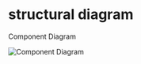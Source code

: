 
# structural diagram

Component Diagram

![Component Diagram](https://user-images.githubusercontent.com/67824009/161373757-3e3f54ed-b10f-4e62-a39f-09883fac0264.png)

